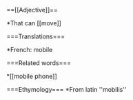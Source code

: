 ==[[Adjective]]==

*That can [[move]]

===Translations===

*French: mobile

===Related words===

*[[mobile phone]]

===Ethymology===
*From latin ''mobilis''